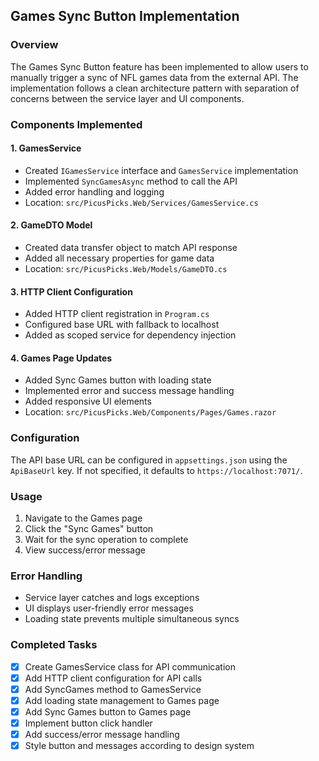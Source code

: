 ## Games Sync Button Implementation

### Overview
The Games Sync Button feature has been implemented to allow users to manually trigger a sync of NFL games data from the external API. The implementation follows a clean architecture pattern with separation of concerns between the service layer and UI components.

### Components Implemented

#### 1. GamesService
- Created `IGamesService` interface and `GamesService` implementation
- Implemented `SyncGamesAsync` method to call the API
- Added error handling and logging
- Location: `src/PicusPicks.Web/Services/GamesService.cs`

#### 2. GameDTO Model
- Created data transfer object to match API response
- Added all necessary properties for game data
- Location: `src/PicusPicks.Web/Models/GameDTO.cs`

#### 3. HTTP Client Configuration
- Added HTTP client registration in `Program.cs`
- Configured base URL with fallback to localhost
- Added as scoped service for dependency injection

#### 4. Games Page Updates
- Added Sync Games button with loading state
- Implemented error and success message handling
- Added responsive UI elements
- Location: `src/PicusPicks.Web/Components/Pages/Games.razor`

### Configuration
The API base URL can be configured in `appsettings.json` using the `ApiBaseUrl` key. If not specified, it defaults to `https://localhost:7071/`.

### Usage
1. Navigate to the Games page
2. Click the "Sync Games" button
3. Wait for the sync operation to complete
4. View success/error message

### Error Handling
- Service layer catches and logs exceptions
- UI displays user-friendly error messages
- Loading state prevents multiple simultaneous syncs

### Completed Tasks
- [x] Create GamesService class for API communication
- [x] Add HTTP client configuration for API calls
- [x] Add SyncGames method to GamesService
- [x] Add loading state management to Games page
- [x] Add Sync Games button to Games page
- [x] Implement button click handler
- [x] Add success/error message handling
- [x] Style button and messages according to design system 